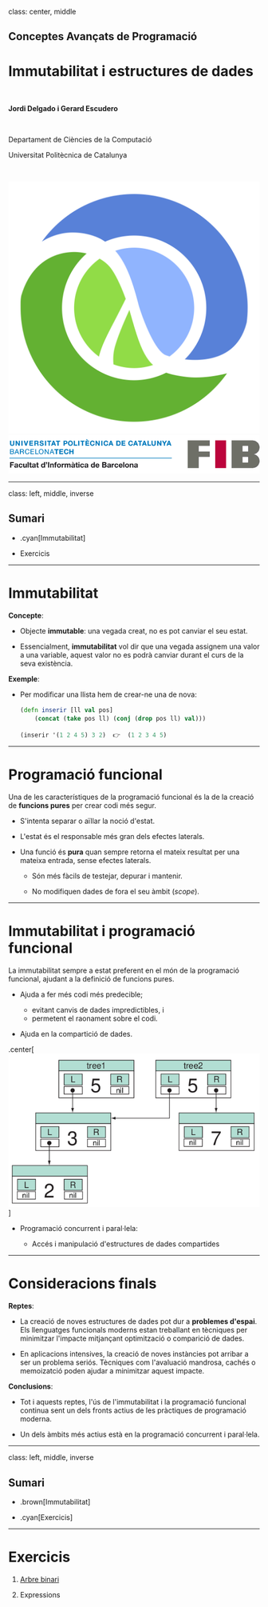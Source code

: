 class: center, middle

## Conceptes Avançats de Programació

# Immutabilitat i estructures de dades

<br>

**Jordi Delgado i Gerard Escudero**

<br>

Departament de Ciències de la Computació

Universitat Politècnica de Catalunya

<br>

![:scale 12%](figures/clojure_logo.png) ![:scale 75%](figures/fib.png)

---
class: left, middle, inverse

## Sumari

- .cyan[Immutabilitat]

- Exercicis

---

# Immutabilitat

**Concepte**:

- Objecte **immutable**: una vegada creat, no es pot canviar el seu estat.

- Essencialment, **immutabilitat** vol dir que una vegada assignem una valor a una variable, aquest valor no es podrà canviar durant el curs de la seva existència.

**Exemple**:

- Per modificar una llista hem de crear-ne una de nova:

  ```clojure
  (defn inserir [ll val pos]
      (concat (take pos ll) (conj (drop pos ll) val)))

  (inserir '(1 2 4 5) 3 2)  👉  (1 2 3 4 5)
  ```

---

# Programació funcional

Una de les característiques de la programació funcional és la de la creació de **funcions pures** per crear codi més segur.

- S'intenta separar o aïllar la noció d'estat.

- L'estat és el responsable més gran dels efectes laterals.

- Una funció és **pura** quan sempre retorna el mateix resultat per una mateixa entrada, sense efectes laterals.

  - Són més fàcils de testejar, depurar i mantenir.

  - No modifiquen dades de fora el seu àmbit (*scope*).

---

# Immutabilitat i programació funcional

La immutabilitat sempre a estat preferent en el món de la programació funcional, ajudant a la definició de funcions pures.

- Ajuda a fer més codi més predecible;
  - evitant canvis de dades impredictibles, i
  - permetent el raonament sobre el codi.

- Ajuda en la compartició de dades.

.center[![:scale 40%](figures/shared-trees.png)]

- Programació concurrent i paral·lela:

  - Accés i manipulació d'estructures de dades compartides

---

# Consideracions finals

**Reptes**:

- La creació de noves estructures de dades pot dur a **problemes d'espai**. Els llenguatges funcionals moderns estan treballant en tècniques per minimitzar l'impacte mitjançant optimització o comparició de dades.

- En aplicacions intensives, la creació de noves instàncies pot arribar a ser un problema seriós. Tècniques com l'avaluació mandrosa, cachés o memoizatció poden ajudar a minimitzar aquest impacte.

**Conclusions**:

- Tot i aquests reptes, l'ús de l'immutabilitat i la programació funcional continua sent un dels fronts actius de les pràctiques de programació moderna.

- Un dels àmbits més actius està en la programació concurrent i paral·lela.

---
class: left, middle, inverse

## Sumari

- .brown[Immutabilitat]

- .cyan[Exercicis]

---

# Exercicis

1. [Arbre binari](problemes/arbre-binari.pdf)

2. Expressions
